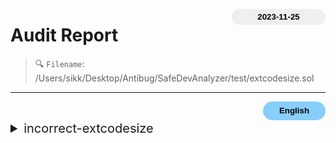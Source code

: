 <button class='date-button'>2023-11-25</button>

# Audit Report

> 🔍 `Filename`: /Users/sikk/Desktop/Antibug/SafeDevAnalyzer/test/extcodesize.sol
---

[<button class='styled-button'>English</button>](extcodesize_en.md)
<br />


<style>
    .date-button{
        color:black;
        border:none;
        font-weight: bold;
        background-color: sand;
        width: 150px;
        height: 25px;
        float: right;
        border-radius: 20px;
    }
    .styled-button{
        color: black;
        border: none;
        font-weight: bold;
        background-color: lightskyblue;
        width: 100px;
        height: 30px;
        float: right;
        border-radius: 20px;
    }
    .styled-button:hover{
        color: black;
        border: none;
        font-weight: bold;
        background-color: pink;
        width: 100px;
        height: 30px;
        float: right;
        cursor: pointer;
    }
</style>

               
<details>
<summary style='font-size: 20px;'>incorrect-extcodesize</summary>
<div markdown='1'>

## Detect Results

| Detector | Impact | Confidence | Info |
|:---:|:---:|:---:|:---:|
| incorrect-extcodesize | <span style='color:skyblue'> Informational </span> | <span style='color:lightcoral'> High </span> | 함수 `Target.isContract(address)`가 컨트랙트의 크기를 확인하기 위해 `extcodesize`를 사용합니다. `extcodesize` 대신 `code.length`를 사용하세요.
 |||


<br />

## Vulnerabiltiy in code:

```solidity
line 5:     function isContract(address account) public view returns (bool) {

```
 ---

 <br />

## Background:


<details> 
    <summary style='font-size: 18px;color:pink;'> 💡 Inline Assembly란? </summary><br />
    
`inline-assembly`는 EVM에 직접적으로 상호작용하며 high-level에서 할 수 없는 수준의 control과 정밀도를 부여합니다.

구체적으로, 가스 사용량을 조정하거나, 특정 EVM 기능에 액세스할 수 있습니다.

solidity에서는 EVM bytecode로 컴파일하도록 설계된 중간 언어인 Yul을 사용하여 `inline-assembly`를 작성할 수 있습니다.

    assembly{ … }
형태로 작성합니다.

</details>
<br />   
    
<details> 
    <summary style='font-size: 18px;color:pink;'> 💡 extcodesize 란? </summary><br />
    
`extcodesize` 함수는 Ethereum의 `EVM(Ethereum Virtual Machine)` 명령어 중 하나로, 특정 주소에 배포된 스마트 컨트랙트의 코드 크기를 바이트 단위로 반환합니다.
`extcodesize` 함수는 contract를 호출한 주소가 `EOA(Externally Owned Accounts)`인지, `CA(Contract Accounts)`인지 확인하는데 사용됩니다.
컨트랙트를 생성할 때는 아직 코드가 없으므로 constructor로 실행되는 코드는 bytecode에 포함되지 않습니다.

즉, 주소의 코드 크기가 0보다 크면 해당 주소는 `CA`이며, 0이면 `EOA`입니다.

</details>
<br />   
    

<br />

## Description:


특정 스마트 컨트랙트에서는 보안상의 이유로 `EOA`에서만 호출을 허용하고 다른 스마트 컨트랙트에서는 호출을 허용하지 않도록 정의되어 있습니다.
이러한 경우 함수가 컨트랙트에서 실행되는 것을 방지하려면 주소에 코드가 저장되지 않은 `msg.sender`를 요구하기 위해 `require` 문이 필요합니다.

그러나 어셈블리에 내장된 `extcodesize`를 사용하여 `EOA`인지 확인하는 로직은 공격자가 쉽게 우회할 수 있습니다.

주소의 코드 크기를 확인하는 것은 사용자가 영원히 잠길 수 있는 컨트랙트로 자금이나 토큰을 이체하는 것을 방지하는 등 사용자에게 이득을 주는 것이 목적일 때 유용합니다.
함수 호출자가 `EOA`이어야 하는 경우에는 이 방법을 사용하지 않는 것이 좋습니다.

컨트랙트를 구성하는 동안 해당 주소가 컨트랙트 주소이더라도 해당 주소에 대한 `extcodesize 0`을 반환하게 되어 컨트랙트를 우회할 수 있습니다.
    

<br />

## Recommendation:


solidity 0.8.0 버전부터 `code.length` 속성을 사용하여 컨트랙트 주소인지 확인할 수 있습니다.

```solidity
function isContract(address _addr) view returns (bool) {
  return _addr.code.length > 0;
}
```

주소가 컨트랙트 주소인지 확인하려면 `code.length` 속성을 사용하는 것이 더 안정적입니다.
    

<br />

## Exploit scenario:


```solidity
contract Target {
    function isContract(address account) public view returns (bool) {
        uint size;
        assembly {
            size := extcodesize(account)
        }
        return size > 0;
    }

    bool public pwned = false;

    function protected() external {
        require(!isContract(msg.sender), "no contract allowed");
        pwned = true;
    }
}
```
`Target` 컨트랙트는 `protected` 함수를 통해 `EOA`에서만 호출을 허용하고 다른 스마트 컨트랙트에서는 호출을 허용하지 않도록 정의되어 있습니다.

`extcodesize`를 통해 `CA`라면 `pwned` 값을 `false`로 유지합니다.

`protected` 함수에서 require 문을 통해 msg.sender가 EOA인지 확인하여 `msg.sender`가 `EOA`라면 `pwned` 값을 `true`로 변경합니다.

그러나 어셈블리에 내장된 `extcodesize`를 사용하여 `EOA`인지 확인하는 로직은 공격자가 쉽게 우회할 수 있습니다.

```solidity
contract Hack {
    bool public isContract;
    address public addr;

    constructor(address _target) {
        isContract = Target(_target).isContract(address(this));
        addr = address(this);
        Target(_target).protected();
    }
}
```
공격자는 constructor에 `Target` contract의 `isContract` 함수와 `protected` 함수를 호출하는 로직을 구현하여 우회할 수 있습니다.

이를 통해 `pwned`의 값을 `true`로 변경할 수 있게 됩니다. 
    

<br />

## Reference:


- https://solidity-by-example.org/hacks/contract-size/
- https://ethereum.stackexchange.com/questions/15641/how-does-a-contract-find-out-if-another-address-is-a-contract
- https://consensys.github.io/smart-contract-best-practices/development-recommendations/solidity-specific/extcodesize-checks/    
    

</details>

